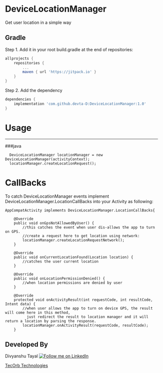 # DeviceLocationManager
Get user location in a simple way


Gradle
------------
Step 1. Add it in your root build.gradle at the end of repositories:
```groovy
allprojects {
	repositories {
		...
		maven { url 'https://jitpack.io' }
	}
}
```
Step 2. Add the dependency
```groovy
dependencies {
	implementation 'com.github.devta-D:DeviceLocationManager:1.0'
}	
```

# Usage
--------
###java
``` 
  DeviceLocationManager locationManager = new DeviceLocationManager(activityContext);
  locationManager.createLocationRequest();
```

# CallBacks
To catch DeviceLocationManager events implement DeviceLocationManager.LocationCallBacks into your Activity as following:

```
AppCompatActivity implements DeviceLocationManager.LocationCallBacks{

    @Override
    public void onGpsNotAllowedByUser() {
        //this catches the event when user dis-allows the app to turn on GPS.
        //create a request here to get location using network:
        locationManager.createLocationRequestNetwork();
    }

    @Override
    public void onCurrentLocationFound(Location location) {
        //catches the user current location
    }

    @Override
    public void onLocationPermissionDenied() {
        //when location permissions are denied by user
    }

    @Override
    protected void onActivityResult(int requestCode, int resultCode, Intent data) {
        //when user allows the app to turn on device GPS, the result will come here in this method,
          just redirect the result to location manager and it will return a location by parsing the response.
        locationManager.onActivityResult(requestCode, resultCode);
    }
```

Developed By
--------

Divyanshu Tayal
<a href="https://www.linkedin.com/in/divyanshu-tayal-4a95b2aa/">
 <img alt="Follow me on LinkedIn"
 src="http://data.pkmmte.com/temp/social_linkedin_logo.png" />
</a>

<a href="https://tecorb.com/">TecOrb Technologies</a>
